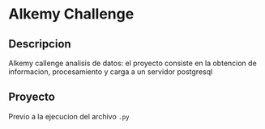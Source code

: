 # Alkemy Challenge
## Descripcion
Alkemy callenge analisis de datos: el proyecto consiste en la obtencion de informacion, procesamiento y carga a un servidor postgresql

## Proyecto
Previo a la ejecucion del archivo `.py`

